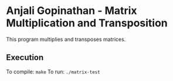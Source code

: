 # Anjali Gopinathan - Matrix Multiplication and Transposition
This program multiplies and transposes matrices.
## Execution
To compile: ```make``` 
To run: ```./matrix-test```
